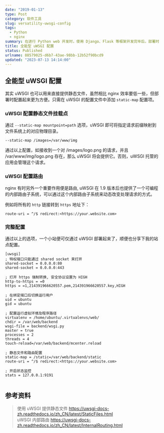 ```yaml
---
date: "2019-01-13"
type: Post
category: 软件工具
slug: versatility-uwsgi-config
tags:
  - Python
  - nginx
summary: 在进行 Python web 开发时，使用 Django、Flask 等框架开发完毕后，部署时通常需要选择一个支持 wsgi 协议的 Web 服务器程序。目前比较通用的选择是 nginx + uWSGI，使用 nginx 来处理静态文件请求，其余动态内容再转发给 uWSGI 交给 web 后台处理，网上这样的配置教程也是最多的。作为两款大名鼎鼎的服务器程序 nginx 负责静态文件，uWSGI 负责动态内容，各种在自己擅长的领域各施其职，的确效率很高，是高性能的 Python web 系统部署时的首选。不过有时用 Python 写了个小站点，性能需求并不高时。部署服务还要安装 nginx 和 uWSGI 两个服务器程序就显得有点麻烦了。能否把这些工作都交给一个服务器程序呢。
title: 全能型 uWSGI 配置
status: Published
urlname: 88579025-d6b7-43ae-98bb-12b52f90bcd9
updated: "2023-07-13 14:14:00"
---
```


## 全能型 uWSGI 配置

其实 uWSGI 也可以用来直接提供静态文件，虽然相比 nginx 效率要低一些，但部署时配置起来更为方便。只需在 uWSGI 的配置文件中添加 `static-map` 配置项。

### uWSGI 配置静态文件挂载点

通过 `--static-map mountpoint=path` 选项，uWSGI 即可将指定请求前缀映射到文件系统上的对应物理目录。

```text
--static-map /images=/var/www/img

```

通过以上配置，如接收到一个对 /images/logo.png 的请求，并且 /var/www/img/logo.png 存在，那么 uWSGI 将会提供它。否则，uWSGI 托管的应用会管理这个请求。

### uWSGI 配置路由

nginx 有时另外一个重要作用便是路由, uWSGI 在 1.9 版本后也提供了一个可编程的内部路由子系统，可以通过这个内部路由子系统来动态改变处理请求的方式。

例如将所有的 `http` 链接转到 `https` 地址下：

```text
route-uri = ^/$ redirect:<https://your.website.com>

```

### 完整配置

通过以上的选项，一个小站便可仅通过 uWSGI 部署起来了，顺便也分享下我的站点配置。

```text
[uwsgi]
; 特权端口只能通过 shared socket 来打开
shared-socket = 0.0.0.0:80
shared-socket = 0.0.0.0:443

; 打开 https 强制转换, 安全协议设置为 HIGH
http-to-https = =0
https = =1,214391966620557.pem,214391966620557.key,HIGH

; 在绑定端口后切换运行用户
uid = ubuntu
gid = ubuntu

; 配置运行虚拟环境及程序路径
virtualenv = /home/ubuntu/.virtualenvs/web/
chdir = /var/web/backend
wsgi-file = backend/wsgi.py
master = true
processes = 2
threads = 4
touch-reload=/var/web/backend/mcenter.reload

; 静态文件和路由配置
static-map = /static=/var/web/backend/static
route-uri = ^/$ redirect:<https://your.website.com>

; 开启状态监控
stats = 127.0.0.1:9191


```

## 参考资料

> 使用 uWSGI 提供静态文件 https://uwsgi-docs-zh.readthedocs.io/zh_CN/latest/StaticFiles.html  
> uWSGI 内部路由 https://uwsgi-docs-zh.readthedocs.io/zh_CN/latest/InternalRouting.html
